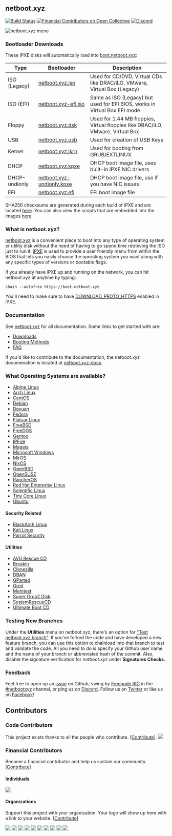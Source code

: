 ## netboot.xyz

[![Build Status](https://travis-ci.org/antonym/netboot.xyz.svg?branch=master)](https://travis-ci.org/antonym/netboot.xyz)
[![Financial Contributors on Open Collective](https://opencollective.com/netbootxyz/all/badge.svg?label=financial+contributors)](https://opencollective.com/netbootxyz) [![Discord](https://img.shields.io/discord/425186187368595466)](https://discord.gg/An6PA2a)

![netboot.xyz menu](https://netboot.xyz/images/netboot.xyz.gif)

### Bootloader Downloads

These iPXE disks will automatically load into [boot.netboot.xyz](https://boot.netboot.xyz):

| Type | Bootloader | Description |
|------|------------|-------------|
|ISO (Legacy)| [netboot.xyz.iso](https://boot.netboot.xyz/ipxe/netboot.xyz.iso)| Used for CD/DVD, Virtual CDs like DRAC/iLO, VMware, Virtual Box (Legacy) |
|ISO (EFI)|[netboot.xyz-efi.iso](https://boot.netboot.xyz/ipxe/netboot.xyz-efi.iso)| Same as ISO (Legacy) but used for EFI BIOS, works in Virtual Box EFI mode |
|Floppy| [netboot.xyz.dsk](https://boot.netboot.xyz/ipxe/netboot.xyz.dsk)| Used for 1.44 MB floppies, Virtual floppies like DRAC/iLO, VMware, Virtual Box|
|USB| [netboot.xyz.usb](https://boot.netboot.xyz/ipxe/netboot.xyz.usb)| Used for creation of USB Keys|
|Kernel| [netboot.xyz.lkrn](https://boot.netboot.xyz/ipxe/netboot.xyz.lkrn)| Used for booting from GRUB/EXTLINUX|
|DHCP| [netboot.xyz.kpxe](https://boot.netboot.xyz/ipxe/netboot.xyz.kpxe)| DHCP boot image file, uses built-in iPXE NIC drivers|
|DHCP-undionly| [netboot.xyz-undionly.kpxe](https://boot.netboot.xyz/ipxe/netboot.xyz-undionly.kpxe)| DHCP boot image file, use if you have NIC issues|
|EFI| [netboot.xyz.efi](https://boot.netboot.xyz/ipxe/netboot.xyz.efi)| EFI boot image file|

SHA256 checksums are generated during each build of iPXE and are located [here](https://boot.netboot.xyz/ipxe/netboot.xyz-sha256-checksums.txt).  You can also view the scripts that are embedded into the images [here](https://github.com/antonym/netboot.xyz/tree/master/ipxe/disks).

### What is netboot.xyz?

[netboot.xyz](http://www.netboot.xyz) is a convenient place to boot into any type of operating system or utility disk without the need of having to go spend time retrieving the ISO just to run it.  [iPXE](http://ipxe.org/) is used to provide a user friendly menu from within the BIOS that lets you easily choose the operating system you want along with any specific types of versions or bootable flags.

If you already have iPXE up and running on the network, you can hit netboot.xyz at anytime by typing:

    chain --autofree https://boot.netboot.xyz

You'll need to make sure to have [DOWNLOAD_PROTO_HTTPS](https://github.com/ipxe/ipxe/blob/master/src/config/general.h#L56) enabled in iPXE.

### Documentation

See [netboot.xyz](https://netboot.xyz) for all documentation.  Some links to get started with are:

* [Downloads](https://netboot.xyz/downloads/)
* [Booting Methods](https://netboot.xyz/booting/)
* [FAQ](https://netboot.xyz/faq/)

If you'd like to contribute to the documentation, the netboot.xyz documenation is located at [netboot.xyz-docs](https://github.com/antonym/netboot.xyz-docs).

### What Operating Systems are available?

* [Alpine Linux](https://alpinelinux.org)
* [Arch Linux](https://www.archlinux.org)
* [CentOS](https://centos.org)
* [Debian](https://debian.org)
* [Devuan](https://devuan.org)
* [Fedora](https://fedoraproject.org)
* [Flatcar Linux](https://www.flatcar-linux.org)
* [FreeBSD](https://freebsd.org)
* [FreeDOS](http://www.freedos.org)
* [Gentoo](https://gentoo.org)
* [IPFire](https://www.ipfire.org)
* [Mageia](http://www.mageia.org)
* [Microsoft Windows](https://www.microsoft.com)
* [MirOS](https://www.mirbsd.org)
* [NixOS](https://nixos.org)
* [OpenBSD](http://openbsd.org)
* [OpenSUSE](http://opensuse.org)
* [RancherOS](http://rancher.com/rancher-os/)
* [Red Hat Enterprise Linux](https://www.redhat.com/)
* [Scientific Linux](http://scientificlinux.org)
* [Tiny Core Linux](http://tinycorelinux.net)
* [Ubuntu](http://www.ubuntu.com/)

#### Security Related

* [BlackArch Linux](https://blackarch.org)
* [Kali Linux](https://www.kali.org)
* [Parrot Security](https://www.parrotsec.org)

#### Utilities

* [AVG Rescue CD](https://www.avg.com/en-ww/download.prd-arl.)
* [Breakin](http://www.advancedclustering.com/products/software/breakin/)
* [Clonezilla](http://www.clonezilla.org/)
* [DBAN](http://www.dban.org/)
* [GParted](http://gparted.org)
* [Grml](http://grml.org)
* [Memtest](http://www.memtest.org/)
* [Super Grub2 Disk](http://www.supergrubdisk.org)
* [SystemRescueCD](https://www.system-rescue-cd.org)
* [Ultimate Boot CD](http://www.ultimatebootcd.com)

### Testing New Branches

Under the **Utilities** menu on netboot.xyz, there's an option for ["Test netboot.xyz branch"](https://github.com/antonym/netboot.xyz/blob/master/src/utils.ipxe#L157).  If you've forked the code and have developed a new feature branch, you can use this option to chainload into that branch to test and validate the code.  All you need to do is specify your Github user name and the name of your branch or abbreviated hash of the commit. Also, disable the signature verification for *netboot.xyz* under **Signatures Checks**.

### Feedback

Feel free to open up an [issue](https://github.com/antonym/netboot.xyz/issues) on Github, swing by [Freenode IRC](http://freenode.net/) in the [#netbootxyz](http://webchat.freenode.net/?channels=#netbootxyz) channel, or ping us on [Discord](https://discord.gg/An6PA2a).  Follow us on [Twitter](https://twitter.com/netbootxyz) or like us on [Facebook](https://www.facebook.com/netboot.xyz)!

## Contributors

### Code Contributors

This project exists thanks to all the people who contribute. [[Contribute](CONTRIBUTING.md)].
<a href="https://github.com/antonym/netboot.xyz/graphs/contributors"><img src="https://opencollective.com/netbootxyz/contributors.svg?width=890&button=false" /></a>

### Financial Contributors

Become a financial contributor and help us sustain our community. [[Contribute](https://opencollective.com/netbootxyz/contribute)]

#### Individuals

<a href="https://opencollective.com/netbootxyz"><img src="https://opencollective.com/netbootxyz/individuals.svg?width=890"></a>

#### Organizations

Support this project with your organization. Your logo will show up here with a link to your website. [[Contribute](https://opencollective.com/netbootxyz/contribute)]

<a href="https://opencollective.com/netbootxyz/organization/0/website"><img src="https://opencollective.com/netbootxyz/organization/0/avatar.svg"></a>
<a href="https://opencollective.com/netbootxyz/organization/1/website"><img src="https://opencollective.com/netbootxyz/organization/1/avatar.svg"></a>
<a href="https://opencollective.com/netbootxyz/organization/2/website"><img src="https://opencollective.com/netbootxyz/organization/2/avatar.svg"></a>
<a href="https://opencollective.com/netbootxyz/organization/3/website"><img src="https://opencollective.com/netbootxyz/organization/3/avatar.svg"></a>
<a href="https://opencollective.com/netbootxyz/organization/4/website"><img src="https://opencollective.com/netbootxyz/organization/4/avatar.svg"></a>
<a href="https://opencollective.com/netbootxyz/organization/5/website"><img src="https://opencollective.com/netbootxyz/organization/5/avatar.svg"></a>
<a href="https://opencollective.com/netbootxyz/organization/6/website"><img src="https://opencollective.com/netbootxyz/organization/6/avatar.svg"></a>
<a href="https://opencollective.com/netbootxyz/organization/7/website"><img src="https://opencollective.com/netbootxyz/organization/7/avatar.svg"></a>
<a href="https://opencollective.com/netbootxyz/organization/8/website"><img src="https://opencollective.com/netbootxyz/organization/8/avatar.svg"></a>
<a href="https://opencollective.com/netbootxyz/organization/9/website"><img src="https://opencollective.com/netbootxyz/organization/9/avatar.svg"></a>
